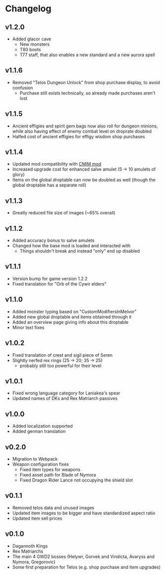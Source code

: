 # Changelog

## v1.2.0
* Added glacor cave
  * New monsters
  * T80 boots
  * T77 staff, that also enables a new standard and a new aurora spell

## v1.1.6
* Removed "Telos Dungeon Unlock" from shop purchase display, to avoid confusion
  * Purchase still exists technically, so already made purchases aren't lost

## v1.1.5
* Ancient effigies and spirit gem bags now also roll for dungeon minions, while also having effect of enemy combat level on droprate doubled
* Halfed cost of ancient effigies for effigy wisdom shop purchases

## v1.1.4
* Updated mod compatibility with [CMiM mod](https://github.com/KumaV1/Custom-Modifiers-in-Melvor)
* Increased upgrade cost for enhanced salve amulet (5 -> 10 amulets of glory)
* Items on the global droptable can now be doubled as well (though the global droptable has a separate roll)

## v1.1.3
* Greatly reduced file size of images (~65% overall)

## v1.1.2
* Added accuracy bonus to salve amulets
* Changed how the base mod is loaded and interacted with
  * Things shouldn't break and instead "only" end up disabled

## v1.1.1
* Version bump for game version 1.2.2
* Fixed translation for "Orb of the Cywir elders"

## v1.1.0
* Added monster typing based on "CustomModifiersInMelvor"
* Added new global droptable and items obtained through it
* Added an overview page giving info about this droptable
* Minor text fixes

## v1.0.2
* Fixed translation of crest and sigil piece of Seren
* Slightly nerfed rex rings (25 -> 20; 35 -> 25)
  * probably still too powerful for their level

## v1.0.1
* Fixed wrong language category for Laniakea's spear
* Updated names of DKs and Rex Matriarch passives

## v1.0.0
* Added localization supported
* Added german translation

## v0.2.0
* Migration to Webpack
* Weapon configuration fixes
  * Fixed item types for weapons
  * Fixed asset path for Blade of Nymora
  * Fixed Dragon Rider Lance not occupying the shield slot

## v0.1.1
* Removed telos data and unused images
* Updated item images to be bigger and have standardized aspect ratio
* Updated item sell prices

## v0.1.0
* Dagannoth Kings
* Rex Matriarchs
* The main 4 GWD2 bosses (Helywr, Gorvek and Vindicta, Avaryss and Nymora, Gregorovic)
* Some first preparation for Telos (e.g. shop purchase and item upgrades)